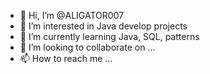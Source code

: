 - 👋 Hi, I’m @ALIGATOR007
- 👀 I’m interested in Java develop projects
- 🌱 I’m currently learning Java, SQL, patterns
- 💞️ I’m looking to collaborate on ...
- 📫 How to reach me ...

<!---
ALIGATOR007/ALIGATOR007 is a ✨ special ✨ repository because its `README.md` (this file) appears on your GitHub profile.
You can click the Preview link to take a look at your changes.
--->
